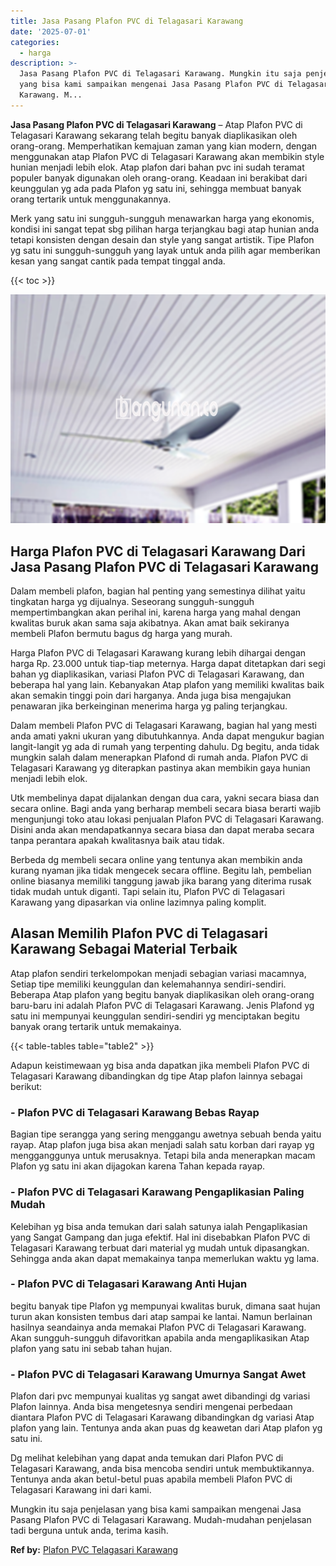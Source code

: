 ```yaml
---
title: Jasa Pasang Plafon PVC di Telagasari Karawang
date: '2025-07-01'
categories:
  - harga
description: >-
  Jasa Pasang Plafon PVC di Telagasari Karawang. Mungkin itu saja penjelasan
  yang bisa kami sampaikan mengenai Jasa Pasang Plafon PVC di Telagasari
  Karawang. M...
---
```


**Jasa Pasang Plafon PVC di Telagasari Karawang** – Atap Plafon PVC di Telagasari Karawang sekarang telah begitu banyak diaplikasikan oleh orang-orang. Memperhatikan kemajuan zaman yang kian modern, dengan menggunakan atap Plafon PVC di Telagasari Karawang akan membikin style hunian menjadi lebih elok. Atap plafon dari bahan pvc ini sudah teramat populer banyak digunakan oleh orang-orang. Keadaan ini berakibat dari keunggulan yg ada pada Plafon yg satu ini, sehingga membuat banyak orang tertarik untuk menggunakannya.

Merk yang satu ini sungguh-sungguh menawarkan harga yang ekonomis, kondisi ini sangat tepat sbg pilihan harga terjangkau bagi atap hunian anda tetapi konsisten dengan desain dan style yang sangat artistik. Tipe Plafon yg satu ini sungguh-sungguh yang layak untuk anda pilih agar memberikan kesan yang sangat cantik pada tempat tinggal anda.

{{< toc >}}

![Jasa Pasang Plafon PVC di Telagasari Karawang](/images/flafond-pvc-murah30.png)

## Harga Plafon PVC di Telagasari Karawang Dari Jasa Pasang Plafon PVC di Telagasari Karawang

Dalam membeli plafon, bagian hal penting yang semestinya dilihat yaitu tingkatan harga yg dijualnya. Seseorang sungguh-sungguh mempertimbangkan akan perihal ini, karena harga yang mahal dengan kwalitas buruk akan sama saja akibatnya. Akan amat baik sekiranya membeli Plafon bermutu bagus dg harga yang murah.

Harga Plafon PVC di Telagasari Karawang kurang lebih dihargai dengan harga Rp. 23.000 untuk tiap-tiap meternya. Harga dapat ditetapkan dari segi bahan yg diaplikasikan, variasi Plafon PVC di Telagasari Karawang, dan beberapa hal yang lain. Kebanyakan Atap plafon yang memiliki kwalitas baik akan semakin tinggi poin dari harganya. Anda juga bisa mengajukan penawaran jika berkeinginan menerima harga yg paling terjangkau.

Dalam membeli Plafon PVC di Telagasari Karawang, bagian hal yang mesti anda amati yakni ukuran yang dibutuhkannya. Anda dapat mengukur bagian langit-langit yg ada di rumah yang terpenting dahulu. Dg begitu, anda tidak mungkin salah dalam menerapkan Plafond di rumah anda. Plafon PVC di Telagasari Karawang yg diterapkan pastinya akan membikin gaya hunian menjadi lebih elok.

Utk membelinya dapat dijalankan dengan dua cara, yakni secara biasa dan secara online. Bagi anda yang berharap membeli secara biasa berarti wajib mengunjungi toko atau lokasi penjualan Plafon PVC di Telagasari Karawang. Disini anda akan mendapatkannya secara biasa dan dapat meraba secara tanpa perantara apakah kwalitasnya baik atau tidak.

Berbeda dg membeli secara online yang tentunya akan membikin anda kurang nyaman jika tidak mengecek secara offline. Begitu lah, pembelian online biasanya memiliki tanggung jawab jika barang yang diterima rusak tidak mudah untuk diganti. Tapi selain itu, Plafon PVC di Telagasari Karawang yang dipasarkan via online lazimnya paling komplit.

## Alasan Memilih Plafon PVC di Telagasari Karawang Sebagai Material Terbaik

Atap plafon sendiri terkelompokan menjadi sebagian variasi macamnya, Setiap tipe memiliki keunggulan dan kelemahannya sendiri-sendiri. Beberapa Atap plafon yang begitu banyak diaplikasikan oleh orang-orang baru-baru ini adalah Plafon PVC di Telagasari Karawang. Jenis Plafond yg satu ini mempunyai keunggulan sendiri-sendiri yg menciptakan begitu banyak orang tertarik untuk memakainya.

{{< table-tables table="table2" >}}

Adapun keistimewaan yg bisa anda dapatkan jika membeli Plafon PVC di Telagasari Karawang dibandingkan dg tipe Atap plafon lainnya sebagai berikut:

### \- Plafon PVC di Telagasari Karawang Bebas Rayap

Bagian tipe serangga yang sering menggangu awetnya sebuah benda yaitu rayap. Atap plafon juga bisa akan menjadi salah satu korban dari rayap yg mengganggunya untuk merusaknya. Tetapi bila anda menerapkan macam Plafon yg satu ini akan dijagokan karena Tahan kepada rayap.

### \- Plafon PVC di Telagasari Karawang Pengaplikasian Paling Mudah

Kelebihan yg bisa anda temukan dari salah satunya ialah Pengaplikasian yang Sangat Gampang dan juga efektif. Hal ini disebabkan Plafon PVC di Telagasari Karawang terbuat dari material yg mudah untuk dipasangkan. Sehingga anda akan dapat memakainya tanpa memerlukan waktu yg lama.

### \- Plafon PVC di Telagasari Karawang Anti Hujan

begitu banyak tipe Plafon yg mempunyai kwalitas buruk, dimana saat hujan turun akan konsisten tembus dari atap sampai ke lantai. Namun berlainan hasilnya seandainya anda memakai Plafon PVC di Telagasari Karawang. Akan sungguh-sungguh difavoritkan apabila anda mengaplikasikan Atap plafon yang satu ini sebab tahan hujan.

### \- Plafon PVC di Telagasari Karawang Umurnya Sangat Awet

Plafon dari pvc mempunyai kualitas yg sangat awet dibandingi dg variasi Plafon lainnya. Anda bisa mengetesnya sendiri mengenai perbedaan diantara Plafon PVC di Telagasari Karawang dibandingkan dg variasi Atap plafon yang lain. Tentunya anda akan puas dg keawetan dari Atap plafon yg satu ini.

Dg melihat kelebihan yang dapat anda temukan dari Plafon PVC di Telagasari Karawang, anda bisa mencoba sendiri untuk membuktikannya. Tentunya anda akan betul-betul puas apabila membeli Plafon PVC di Telagasari Karawang ini dari kami.

Mungkin itu saja penjelasan yang bisa kami sampaikan mengenai Jasa Pasang Plafon PVC di Telagasari Karawang. Mudah-mudahan penjelasan tadi berguna untuk anda, terima kasih.

**Ref by:** [Plafon PVC Telagasari Karawang](https://id.wikipedia.org/wiki/Plafon)
